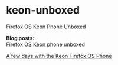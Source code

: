 keon-unboxed
============

Firefox OS Keon Phone Unboxed

**Blog posts:**  
[Firefox OS Keon phone unboxed](http://pcimino.blog.com/2013/05/29/firefox-os-keon-phone-unboxed/)

[A few days with the Keon Firefox OS Phone](http://pcimino.blog.com/2013/06/01/a-few-days-with-the-keon-firefox-os-phone/)
